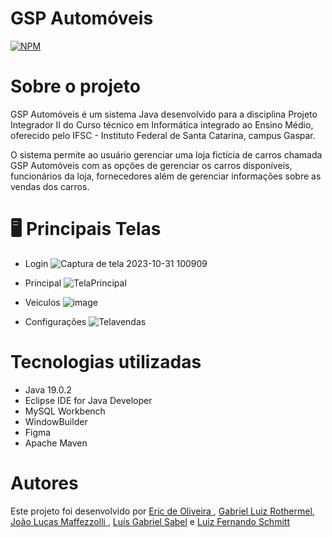 # GSP Automóveis 
[![NPM](https://img.shields.io/npm/l/react)](https://github.com/Luiz087/pi-02/blob/main/LICENSE) 

# Sobre o projeto

GSP Automóveis é um sistema Java desenvolvido para a disciplina Projeto Integrador II do Curso técnico em Informática integrado ao Ensino Médio, oferecido pelo IFSC - Instituto Federal de Santa Catarina, campus Gaspar.

O sistema permite ao usuário gerenciar uma loja fictícia de carros chamada GSP Automóveis com as opções de gerenciar os carros disponíveis, funcionários da loja, fornecedores além de gerenciar informações sobre as vendas dos carros.

# 🖥️ Principais Telas

- Login
![Captura de tela 2023-10-31 100909](https://github.com/Luiz087/pi-02/assets/111303712/c7511eaf-676e-417d-8ebf-f4ec611bfc08)

- Principal
![TelaPrincipal](https://github.com/Luiz087/pi-02/assets/111303712/5508112e-2aa0-4b32-8031-dd32eb934da8)

- Veículos
![image](https://github.com/Luiz087/pi-02/assets/111303712/b3e13993-b2fd-44f2-8b2f-f90551b34f96)

- Configurações
![Telavendas](https://github.com/Luiz087/pi-02/assets/111303712/43095fa0-e702-47b8-a7b4-ae993e35eb60)




# Tecnologias utilizadas
- Java 19.0.2
- Eclipse IDE for Java Developer
- MySQL Workbench
- WindowBuilder
- Figma
- Apache Maven

# Autores
Este projeto foi desenvolvido por [Eric de Oliveira ](https://github.com/Erico26), [Gabriel Luiz Rothermel](https://github.com/Biell77), [João Lucas Maffezzolli
](https://github.com/omaffezzolli), [Luís Gabriel Sabel](https://github.com/luissabel) e [Luiz Fernando Schmitt](https://github.com/Luiz087)
